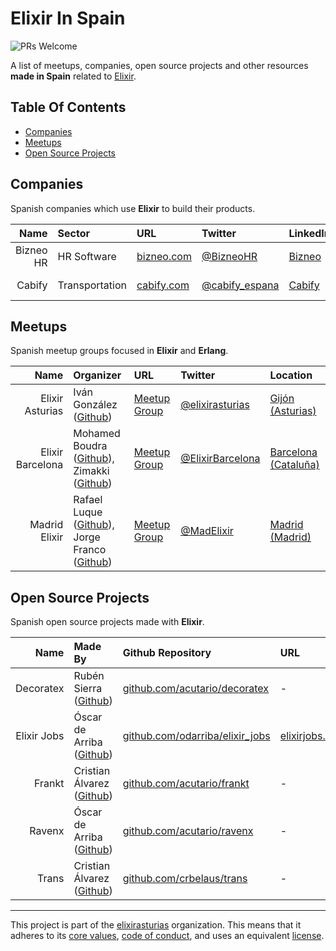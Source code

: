 # Elixir In Spain

<img alt="PRs Welcome" src="https://img.shields.io/badge/PRs-welcome-brightgreen.svg"/>

A list of meetups, companies, open source projects and other resources **made in Spain** related to [Elixir](https://elixir-lang.org/).

## Table Of Contents

- [Companies](#companies)
- [Meetups](#meetups)
- [Open Source Projects](#open-source-projects)

## Companies

Spanish companies which use **Elixir** to build their products.

| **Name** | **Sector** | **URL** | **Twitter** | **LinkedIn** | **Location** |
|---:|:---|:---|:---|:---|:---|
| Bizneo HR | HR Software | [bizneo.com](https://www.bizneo.com/es/) | [@BizneoHR](https://twitter.com/BizneoHR) | [Bizneo](https://www.linkedin.com/company/bizneo/) | [Madrid (Madrid)](https://goo.gl/maps/VP7dmqs4ZLU2) |
| Cabify | Transportation | [cabify.com](https://cabify.com/es) | [@cabify_espana](https://twitter.com/cabify_espana) | [Cabify](https://www.linkedin.com/company/cabify/) | [Madrid (Madrid)](https://goo.gl/maps/VP7dmqs4ZLU2) |

## Meetups

Spanish meetup groups focused in **Elixir** and **Erlang**.


| **Name** | **Organizer** | **URL** | **Twitter** | **Location** |
|---:|:---|:---|:---|:---|
| Elixir Asturias | Iván González ([Github](https://github.com/dreamingechoes)) |  [Meetup Group](https://www.meetup.com/Elixir-Asturias/) | [@elixirasturias](https://twitter.com/elixirasturias) | [Gijón (Asturias)](https://goo.gl/maps/cSZm46HZ1FT2) |
| Elixir Barcelona | Mohamed Boudra ([Github](https://github.com/boudra)), Zimakki ([Github](https://github.com/zimakki)) | [Meetup Group](https://www.meetup.com/Elixir-Barcelona/) | [@ElixirBarcelona](https://twitter.com/ElixirBarcelona) | [Barcelona (Cataluña)](https://goo.gl/maps/LeF5aWtufdk) |
| Madrid Elixir | Rafael Luque ([Github](https://github.com/luque)), Jorge Franco ([Github](https://github.com/chiquitinxx)) | [Meetup Group](https://www.meetup.com/Madrid-Elixir/) | [@MadElixir](https://twitter.com/MadElixir) | [Madrid (Madrid)](https://goo.gl/maps/VP7dmqs4ZLU2) |

## Open Source Projects

Spanish open source projects made with **Elixir**.


| **Name** | **Made By** | **Github Repository** | **URL** | **Twitter** |
|---:|:---|:---|:---|:---|
| Decoratex | Rubén Sierra ([Github](https://github.com/rsierra)) | [github.com/acutario/decoratex](https://github.com/acutario/decoratex) | - | - |
| Elixir Jobs | Óscar de Arriba ([Github](https://github.com/odarriba)) | [github.com/odarriba/elixir_jobs](https://github.com/odarriba/elixir_jobs) | [elixirjobs.net](https://elixirjobs.net/) | [@jobs_elixir](https://twitter.com/jobs_elixir) |
| Frankt | Cristian Álvarez ([Github](https://github.com/crbelaus)) | [github.com/acutario/frankt](https://github.com/acutario/frankt) | - | - |
| Ravenx | Óscar de Arriba ([Github](https://github.com/odarriba)) | [github.com/acutario/ravenx](https://github.com/acutario/ravenx) | - | - |
| Trans | Cristian Álvarez ([Github](https://github.com/crbelaus)) | [github.com/crbelaus/trans](https://github.com/crbelaus/trans) | - | - |



----------------------------

This project is part of the [elixirasturias](https://github.com/elixirasturias) organization.
This means that it adheres to its [core values](./VALUES.md), [code of conduct](./CODE_OF_CONDUCT.md), and uses an equivalent [license](./LICENSE.txt).

